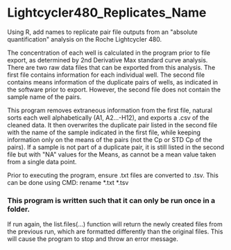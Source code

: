 # Lightcycler480_Replicates_Name
Using R, add names to replicate pair file outputs from an "absolute quantification" analysis on the Roche Lightcycler 480.

  The concentration of each well is calculated in the program prior to file export, as determined by 2nd Derivative Max standard curve analysis. 
There are two raw data files that can be exported from this analysis. 
The first file contains information for each individual well.
The second file contains means information of the duplicate pairs of wells, as indicated in the software prior to export.
However, the second file does not contain the sample name of the pairs.

  This program removes extraneous information from the first file, natural sorts each well alphabetically (A1, A2...-H12), and exports a .csv of the cleaned data.
It then overwrites the duplicate pair listed in the second file with the name of the sample indicated in the first file,
while keeping information only on the means of the pairs (not the Cp or STD Cp of the pairs). 
If a sample is not part of a duplicate pair, it is still listed in the second file but with "NA" values for the Means, 
as cannot be a mean value taken from a single data point.

Prior to executing the program, ensure .txt files are converted to .tsv.
  This can be done using CMD: rename *.txt *.tsv

### This program is written such that it can only be run once in a folder. 
If run again, the list.files(...) function will return the newly created files from the previous run,
which are formatted differently than the original files.
This will cause the program to stop and throw an error message.
